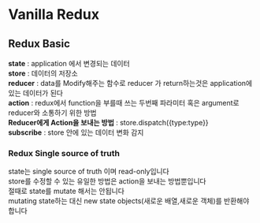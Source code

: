 # Vanilla Redux

## Redux Basic
<b>state</b> : application 에서 변경되는 데이터<br/>
<b>store</b> : 데이터의 저장소<br/>
<b>reducer</b> : data를 Modify해주는 함수로 reducer 가 return하는것은 application에 있는 데이터가 된다<br/>
<b>action</b> : redux에서 function을 부를때 쓰는 두번째 파라미터 혹은 argument로 reducer와 소통하기 위한 방법<br/>
<b>Reducer에게 Action을 보내는 방법</b> : store.dispatch({type:type}}<br/>
<b>subscribe</b> : store 안에 있는 데이터 변화 감지<br/>


### Redux Single source of truth
state는 single source of truth 이며 read-only입니다<br/>
store를 수정할 수 있는 유일한 방법은 action을 보내는 방법뿐입니다<br/>
절때로 state를 mutate 해서는 안됩니다<br/>
mutating state하는 대신 new state objects(새로운 배열,새로운 객체)를 반환해야 합니다
